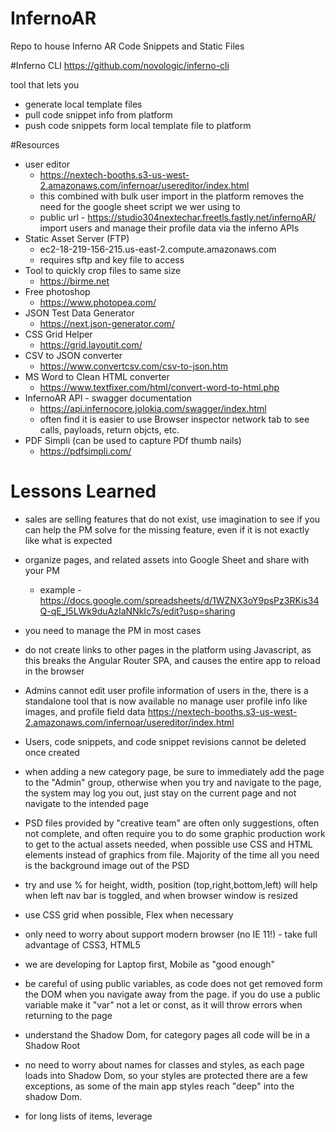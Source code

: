 # InfernoAR
Repo to house Inferno AR Code Snippets and Static Files

#Inferno CLI
https://github.com/novologic/inferno-cli

tool that lets you 
- generate local template files
- pull code snippet info from platform
- push code snippets form local template file to platform

#Resources
- user editor 
  - https://nextech-booths.s3-us-west-2.amazonaws.com/infernoar/usereditor/index.html
  - this combined with bulk user import in the platform removes the need for the google sheet script we wer using to
  - public url - https://studio304nextechar.freetls.fastly.net/infernoAR/ 
import users and manage their profile data via the inferno APIs
- Static Asset Server (FTP) 
  - ec2-18-219-156-215.us-east-2.compute.amazonaws.com
  - requires sftp and key file to access
- Tool to quickly crop files to same size 
  - https://birme.net
- Free photoshop 
  -  https://www.photopea.com/
- JSON Test Data Generator
  - https://next.json-generator.com/ 
- CSS Grid Helper
  - https://grid.layoutit.com/ 
- CSV to JSON converter 
  - https://www.convertcsv.com/csv-to-json.htm
- MS Word to Clean HTML converter
  - https://www.textfixer.com/html/convert-word-to-html.php
- InfernoAR API - swagger documentation 
  - https://api.infernocore.jolokia.com/swagger/index.html
  - often find it is easier to use Browser inspector network tab to see calls, payloads, return objcts, etc.
- PDF Simpli (can be used to capture PDf thumb nails)
  - https://pdfsimpli.com/
  
  
# Lessons Learned

- sales are selling features that do not exist, use imagination to see if you can help the PM solve 
for the missing feature, even if it is not exactly like what is expected

- organize pages, and related assets into Google Sheet and share with your PM
  - example - https://docs.google.com/spreadsheets/d/1WZNX3oY9psPz3RKis34Q-qE_I5LWk9duAzIaNNkIc7s/edit?usp=sharing

- you need to manage the PM in most cases

- do not create links to other pages in the platform using Javascript, as this breaks the Angular Router SPA, 
and causes the entire app to reload in the browser

- Admins cannot edit user profile information of users in the, there is a standalone tool that is now available 
no manage user profile info like images, and profile field data
https://nextech-booths.s3-us-west-2.amazonaws.com/infernoar/usereditor/index.html

- Users, code snippets, and code snippet revisions cannot be deleted once created

- when adding a new category page, be sure to immediately add the page to the "Admin" group, otherwise 
when you try and navigate to the page, the system may log you out, just stay on the current page and not 
navigate to the intended page

- PSD files provided by "creative team" are often only suggestions, often not complete, and often require you to 
do some graphic production work to get to the actual assets needed, when possible use CSS and HTML elements instead of graphics 
from file. Majority of the time all you need is the background image out of the PSD

- try and use % for height, width, position (top,right,bottom,left) will help when left nav bar is toggled, and 
when browser window is resized

- use CSS grid when possible, Flex when necessary

- only need to worry about support modern browser (no IE 11!) - take full advantage of CSS3, HTML5

- we are developing for Laptop first, Mobile as "good enough"

- be careful of using public variables, as code does not get removed form the DOM when you navigate away from the page.
if you do use a public variable make it "var" not a let or const, as it will throw errors when returning to the page   

- understand the Shadow Dom, for category pages all code will be in a Shadow Root

- no need to worry about names for classes and styles, as each page loads into Shadow Dom, so your styles are protected
there are a few exceptions, as some of the main app styles reach "deep" into the shadow Dom.

- for long lists of items, leverage <template> and place item info into a JSON object, will save a ton of time and 
potential typos, when changing content, last minute, which can happen a lot. 

- for short list, just build out straight HTML elements

- do not wait on content, go ahead and build out pages using placeholders, thinking about how much content may exist on a page
  - agenda items, amount of descriptive text on each agenda item
  - library - PDFS, Videos, Etc.
  - Speakers - number of people, amount of bio text, etc.
  
- work with urgency not panic - try and anticipate what will be needed and get ahead of the panic that the PM and 
Client will create in last day or two before the event.

- when using the inferno API use the endpoint 

- all <a href> tags should contain a unique id="" property to help with user stats/analytics for the customer

- console.log({{data}}) to get a full output of the available liquid JSON object

- must include {{data.UserProfiles}} on the page to get this included in the liquid JSON object

- do not confuse events with events, videos with videos - the naming convention of the user interface in the platform is 
not conducive to how it is being used at the moment. 

#InfernoAR Objects/Elements
- Events in the platform are objects that can be associated with one or more category (pages)
  - can have a start date and duration which can be accessed via liquid on category pages to help you determine which 
    event is active or upcoming 
  - can contain a video
  - or a video stream
  - can also contain quizzes
  - can also contain attachments 
    - handout - can be used to allow user to download a related PDF
    - certificate - used to present a downloadable certificate to user for completing the associated quiz
- Category - a "page" in the platform that you associate events with, a page can be associated with a code snippet 
    to override the normal behavior of the page (which is to display related "events")
    - if no code snippet will simply display a grid of "Events" associated with the Category
    - Categories can be "nested"
- Videos - you can upload a video in an "Event object"
- Videos - is also the name of the menu item in the Admin panel which takes you back to the "end User" view of the system
- Users - associate users with groups to control access 
   - (Admin) gives user admin privileges
- User Profile - can only be edited/managed by logged in user, or via API, or now via user editor tool
   - if user profile record does not exist, or user has opted out "hideProfilePrivacyOptOut" = null or false
        then user will not be included in the Liquid JSON object on the pages
- Groups  - used to provide linkage between Category Pages and Users - 
- Group Registration - a semi private registration link that allows user to self register and be placed in a specific group
- Booths - not a real feature of the platform,  basically a background image with hotspots on it, 
  and or fixed position video and images, links to PDF files, popup videos, etc.
  - there is supposedly a booth generator that the customer can use to upload assets and content. It generates the code 
    that is the placed into code snippet, we have not seen this yet, and not sure how it works.
- Code Snippets - allows you to override the display and content on a given page or to manipulate other elements of the sute
  - Category Page - most often used with a code snippet to create "web pages" and platform features
     - attendees list
     - speaker list
     - expo hall
     - booths
     - agenda
     - chat rooms
     - auditorium
  - Disclaimer - have not used this ???
  - emails - basic email template (think mailchimp, but with no mail merge capability)
    - Email (Event Live) 
    - Email (Event Registration Confirmation)
    - Email (Event Upcoming)
    - Email (Group Registration Confirmation)
    - Email (Group Registration Reminder)
    - Email (VOD Available)
  - Login Page
    - create your own public login page
  - Player Page
    - used to style the page displayed when a user clicks on a link for an "event"
    - often contains the video, chat widget, 3rd party pools/surveys
  - Registration (Confirmation) - have not used yet
  - Registration (Event) - have not used yet
  - Registration (Group) - used to create a custom registration page for the semi private group registration link
    You have to code everything, field validation etc. can contain the required fields
        - first name
        - last name
        - password
        - email
        - then up to 9 custom fields named "userData1Name ... userData9Name"
- Chat 
    - there is a "built in" chat feature, though requires custom code to activate
    - also use pigeonhole 3rd party
    - also use WeChat 3rd party app
    - could use any other 3rd party app  
- QA - a simple input box that can be made available on a player page, "customer admins" can view the input from within the platform
     - requires checking the QA box on the "event" object and then including some custom code on the Player Page Code Snippet
- Client Profile - used to set branding colors, logo, enable public registration link or not   
 
- Access User Profile Image
  - https://ingress.infernocore.jolokia.com/api/ProfileImage/{{user.UserId}}/250/250
  - where user.UserId is retrieved from Liquid JSON object data.UserProfiles or data.CurrentViewingUser.Id
  - where 250/250  is the image size you want returned in pixels width/height
   
- Basic Liquid JSON Data Object
````
{
	"CurrentViewingUser": {},
	"CurrentlyViewedCategory": {},
	"Events": [],
	"Categories": [],
	"UserProfiles": []
}
````
 
 #Local Templates
 use inferno generate {project} {new file path}  to create a new tempalte file
 
 - templates support "most of the liquid JS capability with some caveates"
   - filters - only seem to work when displaying output or in varaible assignment
        - ```{{ "ABC" | downcase }}``` - woks and results in "abc"
        - ```{% assign myVar = "ABC" | downcase %}``` - works and results in myVar = "abc"
        - ```{% if  myVar = "ABC" | downcase = "abc" %}``` does not work
       
write the code like below to make it compatible both locally and one server
````
  {% assign myVar = "ABC" | downcase %}
  {% if  myVar = "abc" %}
     <p>true</p>
  {% endif %} 
           
````

do not use standard local template for the following Email Snippets as they do not use Shadow Dom, Liquid,  
  and be sure to include full <html><body></body></html> tags inside the code snippet area for 
  email templates when pushing up the code snippet via the inferno CLI   
  
- Registration snippets
    - do not use Shadow Dom
    - include this script before any other script that is referencing elements

```
  <script type="text/javascript">
      var landingElement ?? landingPageEl : document
  </script>
```

then reference **landingElement** instead of **landingPageEl** when querying for elements on the page

this will allow the code to work in existing local tempaltes and on the platform as well



    
      
  


